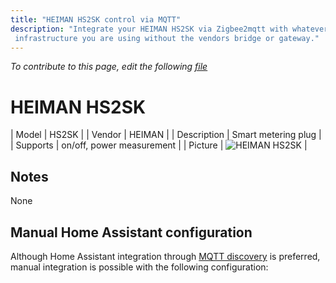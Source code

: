 ```yaml
---
title: "HEIMAN HS2SK control via MQTT"
description: "Integrate your HEIMAN HS2SK via Zigbee2mqtt with whatever smart home
 infrastructure you are using without the vendors bridge or gateway."
---
```


*To contribute to this page, edit the following
[file](https://github.com/Koenkk/zigbee2mqtt.io/blob/master/docs/devices/HS2SK.md)*

# HEIMAN HS2SK

| Model | HS2SK  |
| Vendor  | HEIMAN  |
| Description | Smart metering plug |
| Supports | on/off, power measurement |
| Picture | ![HEIMAN HS2SK](./assets/devices/HS2SK.jpg) |

## Notes

None

## Manual Home Assistant configuration
Although Home Assistant integration through [MQTT discovery](../integration/home_assistant) is preferred,
manual integration is possible with the following configuration:
